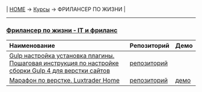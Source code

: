 | [HOME](https://github.com/vik-vavilikhin/vik-vavilikhin.github.io) 
&rarr; [Курсы](https://github.com/vik-vavilikhin/Courses) &rarr; ФРИЛАНСЕР ПО ЖИЗНИ |

-------------------------------------------------------------------------------
### **[Фрилансер по жизни - IT и фриланс](https://www.youtube.com/channel/UCedskVwIKiZJsO8XdJdLKnA)**
|                      Наименование                      | Репозиторий | Демо |
|:-------------------------------------------------------|:------------|:-----|
|[Gulp настройка установка плагины. Пошаговая инструкция по настройке сборки Gulp 4 для верстки сайтов](https://www.youtube.com/watch?v=stFOy0Noahg)|[репозиторий](https://github.com/vik-vavilikhin/Courses/tree/master/Freelancer/FlGulp)||
|[Марафон по верстке. Luxtrader Home](https://www.youtube.com/watch?v=GNvcGNx5zgQ&list=PLM6XATa8CAG6MOSVCJPNS9ARQ518hPBjF)|[репозиторий](https://github.com/vik-vavilikhin/Courses/tree/master/Freelancer/LuxtraderHome)|[демо](https://vik-vavilikhin.github.io/Courses/Freelancer/LuxtraderHome/)|
